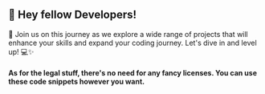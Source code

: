 ## 📢 Hey fellow Developers! 
🌟 Join us on this journey as we explore a wide range of projects that will enhance your skills and expand your coding journey. 
Let's dive in and level up! 💻✨
#### As for the legal stuff, there's no need for any fancy licenses. You can use these code snippets however you want.
